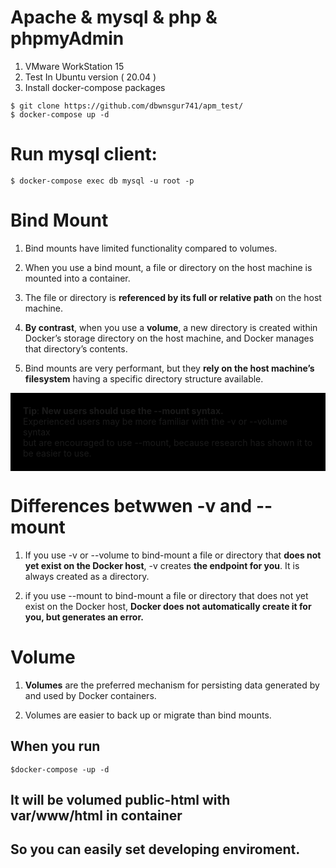 # Apache & mysql & php & phpmyAdmin

  1. VMware WorkStation 15
  2. Test In Ubuntu version ( 20.04 )
  3. Install docker-compose packages
  
```
$ git clone https://github.com/dbwnsgur741/apm_test/
$ docker-compose up -d   
```
 
# Run mysql client:

```
$ docker-compose exec db mysql -u root -p
```

# Bind Mount

1. Bind mounts have limited functionality compared to volumes.

2. When you use a bind mount, a file or directory on the host machine is mounted into a container. 

3. The file or directory is <b>referenced by its full or relative path</b> on the host machine.

4. <b>By contrast</b>, when you use a <b>volume</b>, a new directory is created within Docker’s storage directory on the host machine, and Docker manages that directory’s contents.

5. Bind mounts are very performant, but they <b>rely on the host machine’s filesystem</b> having a specific directory structure available.

<div style="background-color:black; padding:20px;">
<b>Tip</b>: <b>New users should use the --mount syntax. </b><br>
Experienced users may be more familiar with the -v or --volume syntax<br>
 but are encouraged to use --mount, because research has shown it to be easier to use.
</div>

# Differences betwwen -v and --mount 

1. If you use -v or --volume to bind-mount a file or directory that <b>does not yet exist on the Docker host</b>, -v creates <b>the endpoint for you</b>. It is always created as a directory.

2. if you use --mount to bind-mount a file or directory that does not yet exist on the Docker host, <b>Docker does not automatically create it for you, but generates an error.</b>


# Volume

1. <b>Volumes</b> are the preferred mechanism for persisting data generated by and used by Docker containers. 

2. Volumes are easier to back up or migrate than bind mounts.


## When you run 
```
$docker-compose -up -d
```
## It will be volumed public-html with var/www/html in container
## So you can easily set developing enviroment. 